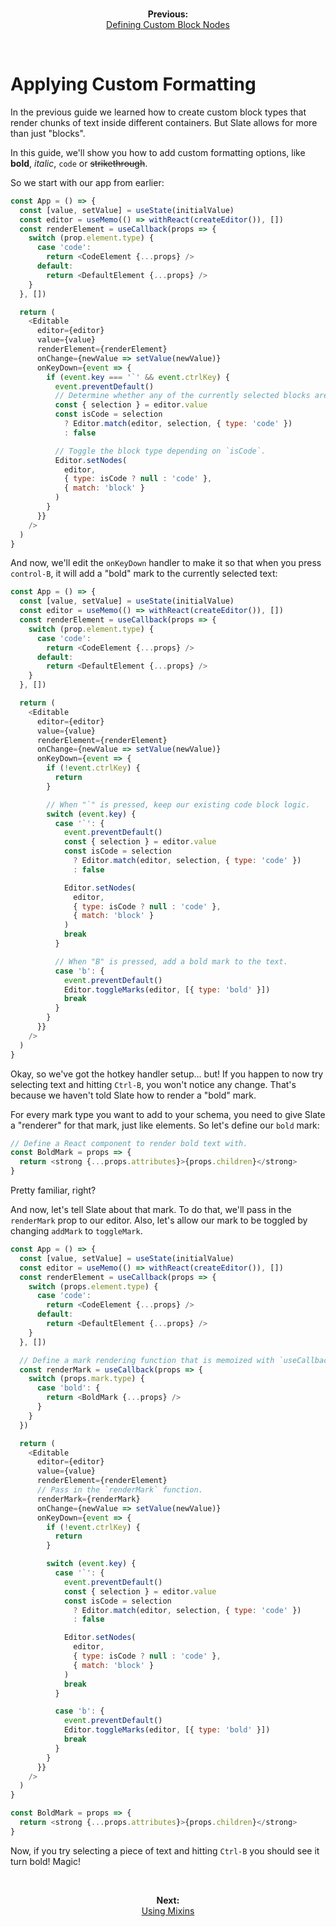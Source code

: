<br/>
<p align="center"><strong>Previous:</strong><br/><a href="./defining-custom-block-nodes.md">Defining Custom Block Nodes</a></p>
<br/>

# Applying Custom Formatting

In the previous guide we learned how to create custom block types that render chunks of text inside different containers. But Slate allows for more than just "blocks".

In this guide, we'll show you how to add custom formatting options, like **bold**, _italic_, `code` or ~~strikethrough~~.

So we start with our app from earlier:

```js
const App = () => {
  const [value, setValue] = useState(initialValue)
  const editor = useMemo(() => withReact(createEditor()), [])
  const renderElement = useCallback(props => {
    switch (prop.element.type) {
      case 'code':
        return <CodeElement {...props} />
      default:
        return <DefaultElement {...props} />
    }
  }, [])

  return (
    <Editable
      editor={editor}
      value={value}
      renderElement={renderElement}
      onChange={newValue => setValue(newValue)}
      onKeyDown={event => {
        if (event.key === '`' && event.ctrlKey) {
          event.preventDefault()
          // Determine whether any of the currently selected blocks are code blocks.
          const { selection } = editor.value
          const isCode = selection
            ? Editor.match(editor, selection, { type: 'code' })
            : false

          // Toggle the block type depending on `isCode`.
          Editor.setNodes(
            editor,
            { type: isCode ? null : 'code' },
            { match: 'block' }
          )
        }
      }}
    />
  )
}
```

And now, we'll edit the `onKeyDown` handler to make it so that when you press `control-B`, it will add a "bold" mark to the currently selected text:

```js
const App = () => {
  const [value, setValue] = useState(initialValue)
  const editor = useMemo(() => withReact(createEditor()), [])
  const renderElement = useCallback(props => {
    switch (prop.element.type) {
      case 'code':
        return <CodeElement {...props} />
      default:
        return <DefaultElement {...props} />
    }
  }, [])

  return (
    <Editable
      editor={editor}
      value={value}
      renderElement={renderElement}
      onChange={newValue => setValue(newValue)}
      onKeyDown={event => {
        if (!event.ctrlKey) {
          return
        }

        // When "`" is pressed, keep our existing code block logic.
        switch (event.key) {
          case '`': {
            event.preventDefault()
            const { selection } = editor.value
            const isCode = selection
              ? Editor.match(editor, selection, { type: 'code' })
              : false

            Editor.setNodes(
              editor,
              { type: isCode ? null : 'code' },
              { match: 'block' }
            )
            break
          }

          // When "B" is pressed, add a bold mark to the text.
          case 'b': {
            event.preventDefault()
            Editor.toggleMarks(editor, [{ type: 'bold' }])
            break
          }
        }
      }}
    />
  )
}
```

Okay, so we've got the hotkey handler setup... but! If you happen to now try selecting text and hitting `Ctrl-B`, you won't notice any change. That's because we haven't told Slate how to render a "bold" mark.

For every mark type you want to add to your schema, you need to give Slate a "renderer" for that mark, just like elements. So let's define our `bold` mark:

```js
// Define a React component to render bold text with.
const BoldMark = props => {
  return <strong {...props.attributes}>{props.children}</strong>
}
```

Pretty familiar, right?

And now, let's tell Slate about that mark. To do that, we'll pass in the `renderMark` prop to our editor. Also, let's allow our mark to be toggled by changing `addMark` to `toggleMark`.

```js
const App = () => {
  const [value, setValue] = useState(initialValue)
  const editor = useMemo(() => withReact(createEditor()), [])
  const renderElement = useCallback(props => {
    switch (props.element.type) {
      case 'code':
        return <CodeElement {...props} />
      default:
        return <DefaultElement {...props} />
    }
  }, [])

  // Define a mark rendering function that is memoized with `useCallback`.
  const renderMark = useCallback(props => {
    switch (props.mark.type) {
      case 'bold': {
        return <BoldMark {...props} />
      }
    }
  })

  return (
    <Editable
      editor={editor}
      value={value}
      renderElement={renderElement}
      // Pass in the `renderMark` function.
      renderMark={renderMark}
      onChange={newValue => setValue(newValue)}
      onKeyDown={event => {
        if (!event.ctrlKey) {
          return
        }

        switch (event.key) {
          case '`': {
            event.preventDefault()
            const { selection } = editor.value
            const isCode = selection
              ? Editor.match(editor, selection, { type: 'code' })
              : false

            Editor.setNodes(
              editor,
              { type: isCode ? null : 'code' },
              { match: 'block' }
            )
            break
          }

          case 'b': {
            event.preventDefault()
            Editor.toggleMarks(editor, [{ type: 'bold' }])
            break
          }
        }
      }}
    />
  )
}

const BoldMark = props => {
  return <strong {...props.attributes}>{props.children}</strong>
}
```

Now, if you try selecting a piece of text and hitting `Ctrl-B` you should see it turn bold! Magic!

<br/>
<p align="center"><strong>Next:</strong><br/><a href="./using-mixins.md">Using Mixins</a></p>
<br/>
